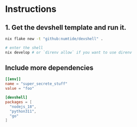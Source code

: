 # Instructions

## 1. Get the devshell template and run it.

``` bash
nix flake new -t "github:numtide/devshell" .

# enter the shell
nix develop # or `direnv allow` if you want to use direnv

```

## Include more dependencies
```toml
[[env]]
name = "super_secrete_stuff"
value = "foo"

[devshell]
packages = [
  "nodejs_18",
  "python311",
  "go"
]

```


